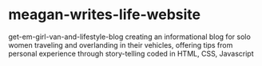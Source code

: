 # meagan-writes-life-website
get-em-girl-van-and-lifestyle-blog
creating an informational blog for solo women traveling and overlanding in their vehicles, offering tips from personal experience through story-telling
coded in HTML, CSS, Javascript
